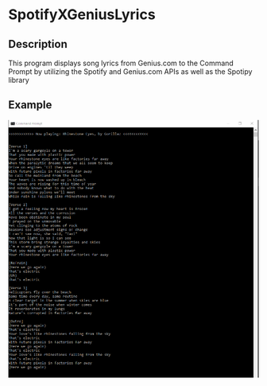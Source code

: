 # SpotifyXGeniusLyrics

## Description

This program displays song lyrics from Genius.com to the Command Prompt by utilizing the Spotify and Genius.com APIs as well as the Spotipy library

## Example
![Screenshot](spotify_lyrics_example.PNG)
